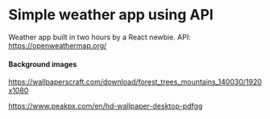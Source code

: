 # Simple weather app using API

Weather app built in two hours by a React newbie.
API: https://openweathermap.org/

#### Background images

https://wallpaperscraft.com/download/forest_trees_mountains_140030/1920x1080

https://www.peakpx.com/en/hd-wallpaper-desktop-pdfgg

